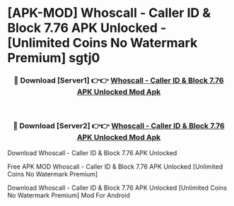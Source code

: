 # [APK-MOD] Whoscall - Caller ID & Block 7.76 APK Unlocked - [Unlimited Coins No Watermark Premium] sgtj0



<div align="center">
<h3>🔴 Download [Server1] 👉👉 <a href="https://momento.my/?title=Whoscall_-_Caller_ID_&_Block_7.76_APK_Unlocked">Whoscall - Caller ID & Block 7.76 APK Unlocked Mod Apk</a></h3><br>

<h3>🔴 Download [Server2] 👉👉 <a href="https://momento.my/?title=Whoscall_-_Caller_ID_&_Block_7.76_APK_Unlocked">Whoscall - Caller ID & Block 7.76 APK Unlocked Mod Apk</a></h3>
</div>



Download Whoscall - Caller ID & Block 7.76 APK Unlocked 

Free APK MOD Whoscall - Caller ID & Block 7.76 APK Unlocked [Unlimited Coins No Watermark Premium]

Download Whoscall - Caller ID & Block 7.76 APK Unlocked [Unlimited Coins No Watermark Premium] Mod For Android
